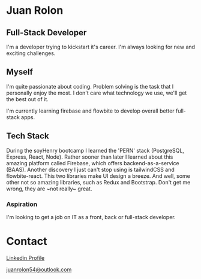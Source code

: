 # Juan Rolon
## Full-Stack Developer

I'm a developer trying to kickstart it's career. I'm always looking for new and exciting challenges.
## Myself
I'm quite passionate about coding. Problem solving is the task that I personally enjoy the most.
I don't care what technology we use, we'll get the best out of it.

I'm currently learning firebase and flowbite to develop overall better full-stack apps.

## Tech Stack
During the soyHenry bootcamp I learned the 'PERN' stack (PostgreSQL, Express, React, Node).
Rather sooner than later I learned about this amazing platform called Firebase, which offers backend-as-a-service (BAAS).
Another discovery I just can't stop using is tailwindCSS and flowbite-react. This two libraries make UI design a breeze.
And well, some other not so amazing libraries, such as Redux and Bootstrap. Don't get me wrong, they are ~not really~ great.

### Aspiration
I'm looking to get a job on IT as a front, back or full-stack developer.

# Contact
[Linkedin Profile](https://www.linkedin.com/in/juan-rol%C3%B3n-4b58bb23a/)

juanrolon54@outlook.com
